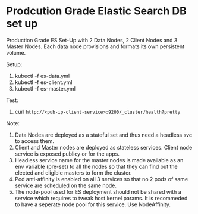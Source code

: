 # Prodcution Grade Elastic Search DB set up

Production Grade ES Set-Up with 2 Data Nodes, 2 Client Nodes and 3 Master Nodes. Each 
data node provisions and formats its own persistent volume. 

Setup:

1. kubectl -f es-data.yml 
2. kubectl -f es-client.yml
3. kubectl -f es-master.yml  

Test:

1. curl `http://<pub-ip-client-service>:9200/_cluster/health?pretty`


Note:

1. Data Nodes are deployed as a stateful set and thus need a headless svc to access them.
2. Client and Master nodes are deployed as stateless services. Client node service is exposed publicy or for the apps.
3. Headless service name for the master nodes is made available as an env variable (pre-set) to all the nodes so that they can find out the elected and eligible masters to form the cluster. 
4. Pod anti-affinity is enabled on all 3 services so that no 2 pods of same service are scheduled on the same node. 
5. The node-pool used for ES deployment should not be shared with a service which requires to tweak host kernel params. It is recommeded to have a seperate node pool for this service. Use NodeAffinity.